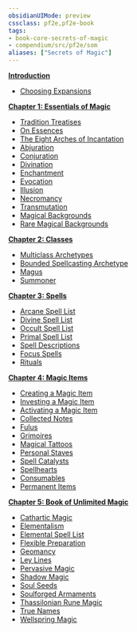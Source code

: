 ```yaml
---
obsidianUIMode: preview
cssclass: pf2e,pf2e-book
tags:
- book-core-secrets-of-magic
- compendium/src/pf2e/som
aliases: ["Secrets of Magic"]
---
```

**[Introduction](Reference/Rules/Secrets%20of%20Magic/introduction.md)**

- [Choosing Expansions](Reference/Rules/Secrets%20of%20Magic/introduction.md#Choosing%20Expansions)

**[Chapter 1: Essentials of Magic](chapter-1-essentials-of-magic.md)**

- [Tradition Treatises](chapter-1-essentials-of-magic.md#Tradition%20Treatises)
- [On Essences](chapter-1-essentials-of-magic.md#On%20Essences)
- [The Eight Arches of Incantation](chapter-1-essentials-of-magic.md#The%20Eight%20Arches%20of%20Incantation)
- [Abjuration](chapter-1-essentials-of-magic.md#Abjuration)
- [Conjuration](chapter-1-essentials-of-magic.md#Conjuration)
- [Divination](chapter-1-essentials-of-magic.md#Divination)
- [Enchantment](chapter-1-essentials-of-magic.md#Enchantment)
- [Evocation](chapter-1-essentials-of-magic.md#Evocation)
- [Illusion](chapter-1-essentials-of-magic.md#Illusion)
- [Necromancy](chapter-1-essentials-of-magic.md#Necromancy)
- [Transmutation](chapter-1-essentials-of-magic.md#Transmutation)
- [Magical Backgrounds](chapter-1-essentials-of-magic.md#Magical%20Backgrounds)
- [Rare Magical Backgrounds](chapter-1-essentials-of-magic.md#Rare%20Magical%20Backgrounds)

**[Chapter 2: Classes](chapter-2-classes.md)**

- [Multiclass Archetypes](chapter-2-classes.md#Multiclass%20Archetypes)
- [Bounded Spellcasting Archetype](chapter-2-classes.md#Bounded%20Spellcasting%20Archetype)
- [Magus](chapter-2-classes.md#Magus)
- [Summoner](chapter-2-classes.md#Summoner)

**[Chapter 3: Spells](chapter-3-spells.md)**

- [Arcane Spell List](chapter-3-spells.md#Arcane%20Spell%20List)
- [Divine Spell List](chapter-3-spells.md#Divine%20Spell%20List)
- [Occult Spell List](chapter-3-spells.md#Occult%20Spell%20List)
- [Primal Spell List](chapter-3-spells.md#Primal%20Spell%20List)
- [Spell Descriptions](chapter-3-spells.md#Spell%20Descriptions)
- [Focus Spells](chapter-3-spells.md#Focus%20Spells)
- [Rituals](chapter-3-spells.md#Rituals)

**[Chapter 4: Magic Items](chapter-4-magic-items.md)**

- [Creating a Magic Item](chapter-4-magic-items.md#Creating%20a%20Magic%20Item)
- [Investing a Magic Item](chapter-4-magic-items.md#Investing%20a%20Magic%20Item)
- [Activating a Magic Item](chapter-4-magic-items.md#Activating%20a%20Magic%20Item)
- [Collected Notes](chapter-4-magic-items.md#Collected%20Notes)
- [Fulus](chapter-4-magic-items.md#Fulus)
- [Grimoires](chapter-4-magic-items.md#Grimoires)
- [Magical Tattoos](chapter-4-magic-items.md#Magical%20Tattoos)
- [Personal Staves](chapter-4-magic-items.md#Personal%20Staves)
- [Spell Catalysts](chapter-4-magic-items.md#Spell%20Catalysts)
- [Spellhearts](chapter-4-magic-items.md#Spellhearts)
- [Consumables](chapter-4-magic-items.md#Consumables)
- [Permanent Items](chapter-4-magic-items.md#Permanent%20Items)

**[Chapter 5: Book of Unlimited Magic](chapter-5-book-of-unlimited-magic.md)**

- [Cathartic Magic](chapter-5-book-of-unlimited-magic.md#Cathartic%20Magic)
- [Elementalism](chapter-5-book-of-unlimited-magic.md#Elementalism)
- [Elemental Spell List](chapter-5-book-of-unlimited-magic.md#Elemental%20Spell%20List)
- [Flexible Preparation](chapter-5-book-of-unlimited-magic.md#Flexible%20Preparation)
- [Geomancy](chapter-5-book-of-unlimited-magic.md#Geomancy)
- [Ley Lines](chapter-5-book-of-unlimited-magic.md#Ley%20Lines)
- [Pervasive Magic](chapter-5-book-of-unlimited-magic.md#Pervasive%20Magic)
- [Shadow Magic](chapter-5-book-of-unlimited-magic.md#Shadow%20Magic)
- [Soul Seeds](chapter-5-book-of-unlimited-magic.md#Soul%20Seeds)
- [Soulforged Armaments](chapter-5-book-of-unlimited-magic.md#Soulforged%20Armaments)
- [Thassilonian Rune Magic](chapter-5-book-of-unlimited-magic.md#Thassilonian%20Rune%20Magic)
- [True Names](chapter-5-book-of-unlimited-magic.md#True%20Names)
- [Wellspring Magic](chapter-5-book-of-unlimited-magic.md#Wellspring%20Magic)